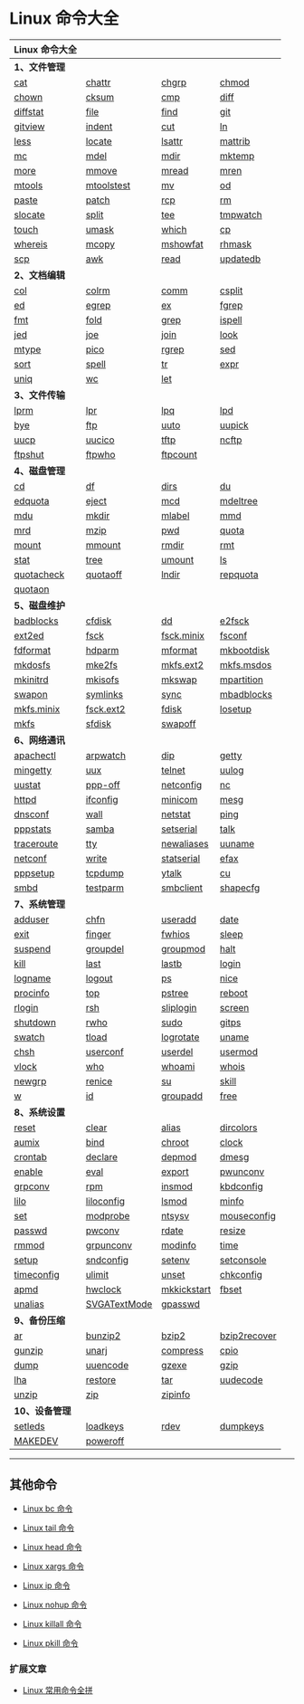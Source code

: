 # Linux 命令大全

| Linux 命令大全                                                            |                                                                           |                                                                         |                                                                           |
| --------------------------------------------------------------------- | ------------------------------------------------------------------------- | ----------------------------------------------------------------------- | ------------------------------------------------------------------------- |
| **1、文件管理**                                                            |                                                                           |                                                                         |                                                                           |
| [cat](https://www.runoob.com/linux/linux-comm-cat.html)               | [chattr](https://www.runoob.com/linux/linux-comm-chattr.html)             | [chgrp](https://www.runoob.com/linux/linux-comm-chgrp.html)             | [chmod](https://www.runoob.com/linux/linux-comm-chmod.html)               |
| [chown](https://www.runoob.com/linux/linux-comm-chown.html)           | [cksum](https://www.runoob.com/linux/linux-comm-cksum.html)               | [cmp](https://www.runoob.com/linux/linux-comm-cmp.html)                 | [diff](https://www.runoob.com/linux/linux-comm-diff.html)                 |
| [diffstat](https://www.runoob.com/linux/linux-comm-diffstat.html)     | [file](https://www.runoob.com/linux/linux-comm-file.html)                 | [find](https://www.runoob.com/linux/linux-comm-find.html)               | [git](https://www.runoob.com/linux/linux-comm-git.html)                   |
| [gitview](https://www.runoob.com/linux/linux-comm-gitview.html)       | [indent](https://www.runoob.com/linux/linux-comm-indent.html)             | [cut](https://www.runoob.com/linux/linux-comm-cut.html)                 | [ln](https://www.runoob.com/linux/linux-comm-ln.html)                     |
| [less](https://www.runoob.com/linux/linux-comm-less.html)             | [locate](https://www.runoob.com/linux/linux-comm-locate.html)             | [lsattr](https://www.runoob.com/linux/linux-comm-lsattr.html)           | [mattrib](https://www.runoob.com/linux/linux-comm-mattrib.html)           |
| [mc](https://www.runoob.com/linux/linux-comm-mc.html)                 | [mdel](https://www.runoob.com/linux/linux-comm-mdel.html)                 | [mdir](https://www.runoob.com/linux/linux-comm-mdir.html)               | [mktemp](https://www.runoob.com/linux/linux-comm-mktemp.html)             |
| [more](https://www.runoob.com/linux/linux-comm-more.html)             | [mmove](https://www.runoob.com/linux/linux-comm-mmove.html)               | [mread](https://www.runoob.com/linux/linux-comm-mread.html)             | [mren](https://www.runoob.com/linux/linux-comm-mren.html)                 |
| [mtools](https://www.runoob.com/linux/linux-comm-mtools.html)         | [mtoolstest](https://www.runoob.com/linux/linux-comm-mtoolstest.html)     | [mv](https://www.runoob.com/linux/linux-comm-mv.html)                   | [od](https://www.runoob.com/linux/linux-comm-od.html)                     |
| [paste](https://www.runoob.com/linux/linux-comm-paste.html)           | [patch](https://www.runoob.com/linux/linux-comm-patch.html)               | [rcp](https://www.runoob.com/linux/linux-comm-rcp.html)                 | [rm](https://www.runoob.com/linux/linux-comm-rm.html)                     |
| [slocate](https://www.runoob.com/linux/linux-comm-slocate.html)       | [split](https://www.runoob.com/linux/linux-comm-split.html)               | [tee](https://www.runoob.com/linux/linux-comm-tee.html)                 | [tmpwatch](https://www.runoob.com/linux/linux-comm-tmpwatch.html)         |
| [touch](https://www.runoob.com/linux/linux-comm-touch.html)           | [umask](https://www.runoob.com/linux/linux-comm-umask.html)               | [which](https://www.runoob.com/linux/linux-comm-which.html)             | [cp](https://www.runoob.com/linux/linux-comm-cp.html)                     |
| [whereis](https://www.runoob.com/linux/linux-comm-whereis.html)       | [mcopy](https://www.runoob.com/linux/linux-comm-mcopy.html)               | [mshowfat](https://www.runoob.com/linux/linux-comm-mshowfat.html)       | [rhmask](https://www.runoob.com/linux/linux-comm-rhmask.html)             |
| [scp](https://www.runoob.com/linux/linux-comm-scp.html)               | [awk](https://www.runoob.com/linux/linux-comm-awk.html)                   | [read](https://www.runoob.com/linux/linux-comm-read.html)               | [updatedb](https://www.runoob.com/linux/linux-comm-updatedb.html)         |
| **2、文档编辑**                                                            |                                                                           |                                                                         |                                                                           |
| [col](https://www.runoob.com/linux/linux-comm-col.html)               | [colrm](https://www.runoob.com/linux/linux-comm-colrm.html)               | [comm](https://www.runoob.com/linux/linux-comm-comm.html)               | [csplit](https://www.runoob.com/linux/linux-comm-csplit.html)             |
| [ed](https://www.runoob.com/linux/linux-comm-ed.html)                 | [egrep](https://www.runoob.com/linux/linux-comm-egrep.html)               | [ex](https://www.runoob.com/linux/linux-comm-ex.html)                   | [fgrep](https://www.runoob.com/linux/linux-comm-fgrep.html)               |
| [fmt](https://www.runoob.com/linux/linux-comm-fmt.html)               | [fold](https://www.runoob.com/linux/linux-comm-fold.html)                 | [grep](https://www.runoob.com/linux/linux-comm-grep.html)               | [ispell](https://www.runoob.com/linux/linux-comm-ispell.html)             |
| [jed](https://www.runoob.com/linux/linux-comm-jed.html)               | [joe](https://www.runoob.com/linux/linux-comm-joe.html)                   | [join](https://www.runoob.com/linux/linux-comm-join.html)               | [look](https://www.runoob.com/linux/linux-comm-look.html)                 |
| [mtype](https://www.runoob.com/linux/linux-comm-mtype.html)           | [pico](https://www.runoob.com/linux/linux-comm-pico.html)                 | [rgrep](https://www.runoob.com/linux/linux-comm-rgrep.html)             | [sed](https://www.runoob.com/linux/linux-comm-sed.html)                   |
| [sort](https://www.runoob.com/linux/linux-comm-sort.html)             | [spell](https://www.runoob.com/linux/linux-comm-spell.html)               | [tr](https://www.runoob.com/linux/linux-comm-tr.html)                   | [expr](https://www.runoob.com/linux/linux-comm-expr.html)                 |
| [uniq](https://www.runoob.com/linux/linux-comm-uniq.html)             | [wc](https://www.runoob.com/linux/linux-comm-wc.html)                     | [let](https://www.runoob.com/linux/linux-comm-let.html)                 |                                                                           |
| **3、文件传输**                                                            |                                                                           |                                                                         |                                                                           |
| [lprm](https://www.runoob.com/linux/linux-comm-lprm.html)             | [lpr](https://www.runoob.com/linux/linux-comm-lpr.html)                   | [lpq](https://www.runoob.com/linux/linux-comm-lpq.html)                 | [lpd](https://www.runoob.com/linux/linux-comm-lpd.html)                   |
| [bye](https://www.runoob.com/linux/linux-comm-bye.html)               | [ftp](https://www.runoob.com/linux/linux-comm-ftp.html)                   | [uuto](https://www.runoob.com/linux/linux-comm-uuto.html)               | [uupick](https://www.runoob.com/linux/linux-comm-uupick.html)             |
| [uucp](https://www.runoob.com/linux/linux-comm-uucp.html)             | [uucico](https://www.runoob.com/linux/linux-comm-uucico.html)             | [tftp](https://www.runoob.com/linux/linux-comm-tftp.html)               | [ncftp](https://www.runoob.com/linux/linux-comm-ncftp.html)               |
| [ftpshut](https://www.runoob.com/linux/linux-comm-ftpshut.html)       | [ftpwho](https://www.runoob.com/linux/linux-comm-ftpwho.html)             | [ftpcount](https://www.runoob.com/linux/linux-comm-ftpcount.html)       |                                                                           |
| **4、磁盘管理**                                                            |                                                                           |                                                                         |                                                                           |
| [cd](https://www.runoob.com/linux/linux-comm-cd.html)                 | [df](https://www.runoob.com/linux/linux-comm-df.html)                     | [dirs](https://www.runoob.com/linux/linux-comm-dirs.html)               | [du](https://www.runoob.com/linux/linux-comm-du.html)                     |
| [edquota](https://www.runoob.com/linux/linux-comm-edquota.html)       | [eject](https://www.runoob.com/linux/linux-comm-eject.html)               | [mcd](https://www.runoob.com/linux/linux-comm-mcd.html)                 | [mdeltree](https://www.runoob.com/linux/linux-comm-mdeltree.html)         |
| [mdu](https://www.runoob.com/linux/linux-comm-mdu.html)               | [mkdir](https://www.runoob.com/linux/linux-comm-mkdir.html)               | [mlabel](https://www.runoob.com/linux/linux-comm-mlabel.html)           | [mmd](https://www.runoob.com/linux/linux-comm-mmd.html)                   |
| [mrd](https://www.runoob.com/linux/linux-comm-mrd.html)               | [mzip](https://www.runoob.com/linux/linux-comm-mzip.html)                 | [pwd](https://www.runoob.com/linux/linux-comm-pwd.html)                 | [quota](https://www.runoob.com/linux/linux-comm-quota.html)               |
| [mount](https://www.runoob.com/linux/linux-comm-mount.html)           | [mmount](https://www.runoob.com/linux/linux-comm-mmount.html)             | [rmdir](https://www.runoob.com/linux/linux-comm-rmdir.html)             | [rmt](https://www.runoob.com/linux/linux-comm-rmt.html)                   |
| [stat](https://www.runoob.com/linux/linux-comm-stat.html)             | [tree](https://www.runoob.com/linux/linux-comm-tree.html)                 | [umount](https://www.runoob.com/linux/linux-comm-umount.html)           | [ls](https://www.runoob.com/linux/linux-comm-ls.html)                     |
| [quotacheck](https://www.runoob.com/linux/linux-comm-quotacheck.html) | [quotaoff](https://www.runoob.com/linux/linux-comm-quotaoff.html)         | [lndir](https://www.runoob.com/linux/linux-comm-lndir.html)             | [repquota](https://www.runoob.com/linux/linux-comm-repquota.html)         |
| [quotaon](https://www.runoob.com/linux/linux-comm-quotaon.html)       |                                                                           |                                                                         |                                                                           |
| **5、磁盘维护**                                                            |                                                                           |                                                                         |                                                                           |
| [badblocks](https://www.runoob.com/linux/linux-comm-badblocks.html)   | [cfdisk](https://www.runoob.com/linux/linux-comm-cfdisk.html)             | [dd](https://www.runoob.com/linux/linux-comm-dd.html)                   | [e2fsck](https://www.runoob.com/linux/linux-comm-e2fsck.html)             |
| [ext2ed](https://www.runoob.com/linux/linux-comm-ext2ed.html)         | [fsck](https://www.runoob.com/linux/linux-comm-fsck.html)                 | [fsck.minix](https://www.runoob.com/linux/linux-comm-fsck-minix.html)   | [fsconf](https://www.runoob.com/linux/linux-comm-fsconf.html)             |
| [fdformat](https://www.runoob.com/linux/linux-comm-fdformat.html)     | [hdparm](https://www.runoob.com/linux/linux-comm-hdparm.html)             | [mformat](https://www.runoob.com/linux/linux-comm-mformat.html)         | [mkbootdisk](https://www.runoob.com/linux/linux-comm-mkbootdisk.html)     |
| [mkdosfs](https://www.runoob.com/linux/linux-comm-mkdosfs.html)       | [mke2fs](https://www.runoob.com/linux/linux-comm-mke2fs.html)             | [mkfs.ext2](https://www.runoob.com/linux/linux-comm-mkfs-ext2.html)     | [mkfs.msdos](https://www.runoob.com/linux/linux-comm-mkfs-msdos.html)     |
| [mkinitrd](https://www.runoob.com/linux/linux-comm-mkinitrd.html)     | [mkisofs](https://www.runoob.com/linux/linux-comm-mkisofs.html)           | [mkswap](https://www.runoob.com/linux/linux-comm-mkswap.html)           | [mpartition](https://www.runoob.com/linux/linux-comm-mpartition.html)     |
| [swapon](https://www.runoob.com/linux/linux-comm-swapon.html)         | [symlinks](https://www.runoob.com/linux/linux-comm-symlinks.html)         | [sync](https://www.runoob.com/linux/linux-comm-sync.html)               | [mbadblocks](https://www.runoob.com/linux/linux-comm-mbadblocks.html)     |
| [mkfs.minix](https://www.runoob.com/linux/linux-comm-mkfs-minix.html) | [fsck.ext2](https://www.runoob.com/linux/linux-comm-fsck-ext2.html)       | [fdisk](https://www.runoob.com/linux/linux-comm-fdisk.html)             | [losetup](https://www.runoob.com/linux/linux-comm-losetup.html)           |
| [mkfs](https://www.runoob.com/linux/linux-comm-mkfs.html)             | [sfdisk](https://www.runoob.com/linux/linux-comm-sfdisk.html)             | [swapoff](https://www.runoob.com/linux/linux-comm-swapoff.html)         |                                                                           |
| **6、网络通讯**                                                            |                                                                           |                                                                         |                                                                           |
| [apachectl](https://www.runoob.com/linux/linux-comm-apachectl.html)   | [arpwatch](https://www.runoob.com/linux/linux-comm-arpwatch.html)         | [dip](https://www.runoob.com/linux/linux-comm-dip.html)                 | [getty](https://www.runoob.com/linux/linux-comm-getty.html)               |
| [mingetty](https://www.runoob.com/linux/linux-comm-mingetty.html)     | [uux](https://www.runoob.com/linux/linux-comm-uux.html)                   | [telnet](https://www.runoob.com/linux/linux-comm-telnet.html)           | [uulog](https://www.runoob.com/linux/linux-comm-uulog.html)               |
| [uustat](https://www.runoob.com/linux/linux-comm-uustat.html)         | [ppp-off](https://www.runoob.com/linux/linux-comm-ppp-off.html)           | [netconfig](https://www.runoob.com/linux/linux-comm-netconfig.html)     | [nc](https://www.runoob.com/linux/linux-comm-nc.html)                     |
| [httpd](https://www.runoob.com/linux/linux-comm-httpd.html)           | [ifconfig](https://www.runoob.com/linux/linux-comm-ifconfig.html)         | [minicom](https://www.runoob.com/linux/linux-comm-minicom.html)         | [mesg](https://www.runoob.com/linux/linux-comm-mesg.html)                 |
| [dnsconf](https://www.runoob.com/linux/linux-comm-dnsconf.html)       | [wall](https://www.runoob.com/linux/linux-comm-wall.html)                 | [netstat](https://www.runoob.com/linux/linux-comm-netstat.html)         | [ping](https://www.runoob.com/linux/linux-comm-ping.html)                 |
| [pppstats](https://www.runoob.com/linux/linux-comm-pppstats.html)     | [samba](https://www.runoob.com/linux/linux-comm-samba.html)               | [setserial](https://www.runoob.com/linux/linux-comm-setserial.html)     | [talk](https://www.runoob.com/linux/linux-comm-talk.html)                 |
| [traceroute](https://www.runoob.com/linux/linux-comm-traceroute.html) | [tty](https://www.runoob.com/linux/linux-comm-tty.html)                   | [newaliases](https://www.runoob.com/linux/linux-comm-newaliases.html)   | [uuname](https://www.runoob.com/linux/linux-comm-uuname.html)             |
| [netconf](https://www.runoob.com/linux/linux-comm-netconf.html)       | [write](https://www.runoob.com/linux/linux-comm-write.html)               | [statserial](https://www.runoob.com/linux/linux-comm-statserial.html)   | [efax](https://www.runoob.com/linux/linux-comm-efax.html)                 |
| [pppsetup](https://www.runoob.com/linux/linux-comm-pppsetup.html)     | [tcpdump](https://www.runoob.com/linux/linux-comm-tcpdump.html)           | [ytalk](https://www.runoob.com/linux/linux-comm-ytalk.html)             | [cu](https://www.runoob.com/linux/linux-comm-cu.html)                     |
| [smbd](https://www.runoob.com/linux/linux-comm-smbd.html)             | [testparm](https://www.runoob.com/linux/linux-comm-testparm.html)         | [smbclient](https://www.runoob.com/linux/linux-comm-smbclient.html)     | [shapecfg](https://www.runoob.com/linux/linux-comm-shapecfg.html)         |
| **7、系统管理**                                                            |                                                                           |                                                                         |                                                                           |
| [adduser](https://www.runoob.com/linux/linux-comm-adduser.html)       | [chfn](https://www.runoob.com/linux/linux-comm-chfn.html)                 | [useradd](https://www.runoob.com/linux/linux-comm-useradd.html)         | [date](https://www.runoob.com/linux/linux-comm-date.html)                 |
| [exit](https://www.runoob.com/linux/linux-comm-exit.html)             | [finger](https://www.runoob.com/linux/linux-comm-finger.html)             | [fwhios](https://www.runoob.com/linux/linux-comm-fwhios.html)           | [sleep](https://www.runoob.com/linux/linux-comm-sleep.html)               |
| [suspend](https://www.runoob.com/linux/linux-comm-suspend.html)       | [groupdel](https://www.runoob.com/linux/linux-comm-groupdel.html)         | [groupmod](https://www.runoob.com/linux/linux-comm-groupmod.html)       | [halt](https://www.runoob.com/linux/linux-comm-halt.html)                 |
| [kill](https://www.runoob.com/linux/linux-comm-kill.html)             | [last](https://www.runoob.com/linux/linux-comm-last.html)                 | [lastb](https://www.runoob.com/linux/linux-comm-lastb.html)             | [login](https://www.runoob.com/linux/linux-comm-login.html)               |
| [logname](https://www.runoob.com/linux/linux-comm-logname.html)       | [logout](https://www.runoob.com/linux/linux-comm-logout.html)             | [ps](https://www.runoob.com/linux/linux-comm-ps.html)                   | [nice](https://www.runoob.com/linux/linux-comm-nice.html)                 |
| [procinfo](https://www.runoob.com/linux/linux-comm-procinfo.html)     | [top](https://www.runoob.com/linux/linux-comm-top.html)                   | [pstree](https://www.runoob.com/linux/linux-comm-pstree.html)           | [reboot](https://www.runoob.com/linux/linux-comm-reboot.html)             |
| [rlogin](https://www.runoob.com/linux/linux-comm-rlogin.html)         | [rsh](https://www.runoob.com/linux/linux-comm-rsh.html)                   | [sliplogin](https://www.runoob.com/linux/linux-comm-sliplogin.html)     | [screen](https://www.runoob.com/linux/linux-comm-screen.html)             |
| [shutdown](https://www.runoob.com/linux/linux-comm-shutdown.html)     | [rwho](https://www.runoob.com/linux/linux-comm-rwho.html)                 | [sudo](https://www.runoob.com/linux/linux-comm-sudo.html)               | [gitps](https://www.runoob.com/linux/linux-comm-gitps.html)               |
| [swatch](https://www.runoob.com/linux/linux-comm-swatch.html)         | [tload](https://www.runoob.com/linux/linux-comm-tload.html)               | [logrotate](https://www.runoob.com/linux/linux-comm-logrotate.html)     | [uname](https://www.runoob.com/linux/linux-comm-uname.html)               |
| [chsh](https://www.runoob.com/linux/linux-comm-chsh.html)             | [userconf](https://www.runoob.com/linux/linux-comm-userconf.html)         | [userdel](https://www.runoob.com/linux/linux-comm-userdel.html)         | [usermod](https://www.runoob.com/linux/linux-comm-usermod.html)           |
| [vlock](https://www.runoob.com/linux/linux-comm-vlock.html)           | [who](https://www.runoob.com/linux/linux-comm-who.html)                   | [whoami](https://www.runoob.com/linux/linux-comm-whoami.html)           | [whois](https://www.runoob.com/linux/linux-comm-whois.html)               |
| [newgrp](https://www.runoob.com/linux/linux-comm-newgrp.html)         | [renice](https://www.runoob.com/linux/linux-comm-renice.html)             | [su](https://www.runoob.com/linux/linux-comm-su.html)                   | [skill](https://www.runoob.com/linux/linux-comm-skill.html)               |
| [w](https://www.runoob.com/linux/linux-comm-w.html)                   | [id](https://www.runoob.com/linux/linux-comm-id.html)                     | [groupadd](https://www.runoob.com/linux/linux-comm-groupadd.html)       | [free](https://www.runoob.com/linux/linux-comm-free.html)                 |
| **8、系统设置**                                                            |                                                                           |                                                                         |                                                                           |
| [reset](https://www.runoob.com/linux/linux-comm-reset.html)           | [clear](https://www.runoob.com/linux/linux-comm-clear.html)               | [alias](https://www.runoob.com/linux/linux-comm-alias.html)             | [dircolors](https://www.runoob.com/linux/linux-comm-dircolors.html)       |
| [aumix](https://www.runoob.com/linux/linux-comm-aumix.html)           | [bind](https://www.runoob.com/linux/linux-comm-bind.html)                 | [chroot](https://www.runoob.com/linux/linux-comm-chroot.html)           | [clock](https://www.runoob.com/linux/linux-comm-clock.html)               |
| [crontab](https://www.runoob.com/linux/linux-comm-crontab.html)       | [declare](https://www.runoob.com/linux/linux-comm-declare.html)           | [depmod](https://www.runoob.com/linux/linux-comm-depmod.html)           | [dmesg](https://www.runoob.com/linux/linux-comm-dmesg.html)               |
| [enable](https://www.runoob.com/linux/linux-comm-enable.html)         | [eval](https://www.runoob.com/linux/linux-comm-eval.html)                 | [export](https://www.runoob.com/linux/linux-comm-export.html)           | [pwunconv](https://www.runoob.com/linux/linux-comm-pwunconv.html)         |
| [grpconv](https://www.runoob.com/linux/linux-comm-grpconv.html)       | [rpm](https://www.runoob.com/linux/linux-comm-rpm.html)                   | [insmod](https://www.runoob.com/linux/linux-comm-insmod.html)           | [kbdconfig](https://www.runoob.com/linux/linux-comm-kbdconfig.html)       |
| [lilo](https://www.runoob.com/linux/linux-comm-lilo.html)             | [liloconfig](https://www.runoob.com/linux/linux-comm-liloconfig.html)     | [lsmod](https://www.runoob.com/linux/linux-comm-lsmod.html)             | [minfo](https://www.runoob.com/linux/linux-comm-minfo.html)               |
| [set](https://www.runoob.com/linux/linux-comm-set.html)               | [modprobe](https://www.runoob.com/linux/linux-comm-modprobe.html)         | [ntsysv](https://www.runoob.com/linux/linux-comm-ntsysv.html)           | [mouseconfig](https://www.runoob.com/linux/linux-comm-mouseconfig.html)   |
| [passwd](https://www.runoob.com/linux/linux-comm-passwd.html)         | [pwconv](https://www.runoob.com/linux/linux-comm-pwconv.html)             | [rdate](https://www.runoob.com/linux/linux-comm-rdate.html)             | [resize](https://www.runoob.com/linux/linux-comm-resize.html)             |
| [rmmod](https://www.runoob.com/linux/linux-comm-rmmod.html)           | [grpunconv](https://www.runoob.com/linux/linux-comm-grpunconv.html)       | [modinfo](https://www.runoob.com/linux/linux-comm-modinfo.html)         | [time](https://www.runoob.com/linux/linux-comm-time.html)                 |
| [setup](https://www.runoob.com/linux/linux-comm-setup.html)           | [sndconfig](https://www.runoob.com/linux/linux-comm-sndconfig.html)       | [setenv](https://www.runoob.com/linux/linux-comm-setenv.html)           | [setconsole](https://www.runoob.com/linux/linux-comm-setconsole.html)     |
| [timeconfig](https://www.runoob.com/linux/linux-comm-timeconfig.html) | [ulimit](https://www.runoob.com/linux/linux-comm-ulimit.html)             | [unset](https://www.runoob.com/linux/linux-comm-unset.html)             | [chkconfig](https://www.runoob.com/linux/linux-comm-chkconfig.html)       |
| [apmd](https://www.runoob.com/linux/linux-comm-apmd.html)             | [hwclock](https://www.runoob.com/linux/linux-comm-hwclock.html)           | [mkkickstart](https://www.runoob.com/linux/linux-comm-mkkickstart.html) | [fbset](https://www.runoob.com/linux/linux-comm-fbset.html)               |
| [unalias](https://www.runoob.com/linux/linux-comm-unalias.html)       | [SVGATextMode](https://www.runoob.com/linux/linux-comm-svgatextmode.html) | [gpasswd](https://www.runoob.com/linux/linux-comm-gpasswd.html)         |                                                                           |
| **9、备份压缩**                                                            |                                                                           |                                                                         |                                                                           |
| [ar](https://www.runoob.com/linux/linux-comm-ar.html)                 | [bunzip2](https://www.runoob.com/linux/linux-comm-bunzip2.html)           | [bzip2](https://www.runoob.com/linux/linux-comm-bzip2.html)             | [bzip2recover](https://www.runoob.com/linux/linux-comm-bzip2recover.html) |
| [gunzip](https://www.runoob.com/linux/linux-comm-gunzip.html)         | [unarj](https://www.runoob.com/linux/linux-comm-unarj.html)               | [compress](https://www.runoob.com/linux/linux-comm-compress.html)       | [cpio](https://www.runoob.com/linux/linux-comm-cpio.html)                 |
| [dump](https://www.runoob.com/linux/linux-comm-dump.html)             | [uuencode](https://www.runoob.com/linux/linux-comm-uuencode.html)         | [gzexe](https://www.runoob.com/linux/linux-comm-gzexe.html)             | [gzip](https://www.runoob.com/linux/linux-comm-gzip.html)                 |
| [lha](https://www.runoob.com/linux/linux-comm-lha.html)               | [restore](https://www.runoob.com/linux/linux-comm-restore.html)           | [tar](https://www.runoob.com/linux/linux-comm-tar.html)                 | [uudecode](https://www.runoob.com/linux/linux-comm-uudecode.html)         |
| [unzip](https://www.runoob.com/linux/linux-comm-unzip.html)           | [zip](https://www.runoob.com/linux/linux-comm-zip.html)                   | [zipinfo](https://www.runoob.com/linux/linux-comm-zipinfo.html)         |                                                                           |
| **10、设备管理**                                                           |                                                                           |                                                                         |                                                                           |
| [setleds](https://www.runoob.com/linux/linux-comm-setleds.html)       | [loadkeys](https://www.runoob.com/linux/linux-comm-loadkeys.html)         | [rdev](https://www.runoob.com/linux/linux-comm-rdev.html)               | [dumpkeys](https://www.runoob.com/linux/linux-comm-dumpkeys.html)         |
| [MAKEDEV](https://www.runoob.com/linux/linux-comm-makedev.html)       | [poweroff](https://www.runoob.com/linux/linux-comm-poweroff.html)         |                                                                         |                                                                           |

---

## 其他命令

- [Linux bc 命令](https://www.runoob.com/linux/linux-comm-bc.html)

- [Linux tail 命令](https://www.runoob.com/linux/linux-comm-tail.html)

- [Linux head 命令](https://www.runoob.com/linux/linux-comm-head.html)

- [Linux xargs 命令](https://www.runoob.com/linux/linux-comm-xargs.html)

- [Linux ip 命令](https://www.runoob.com/linux/linux-comm-ip.html)

- [Linux nohup 命令](https://www.runoob.com/linux/linux-comm-nohup.html)

- [Linux killall 命令](https://www.runoob.com/linux/linux-comm-killall.html)

- [Linux pkill 命令](https://www.runoob.com/linux/linux-comm-pkill.html)

### 扩展文章

- [Linux 常用命令全拼](https://www.runoob.com/w3cnote/linux-command-full-fight.html)
